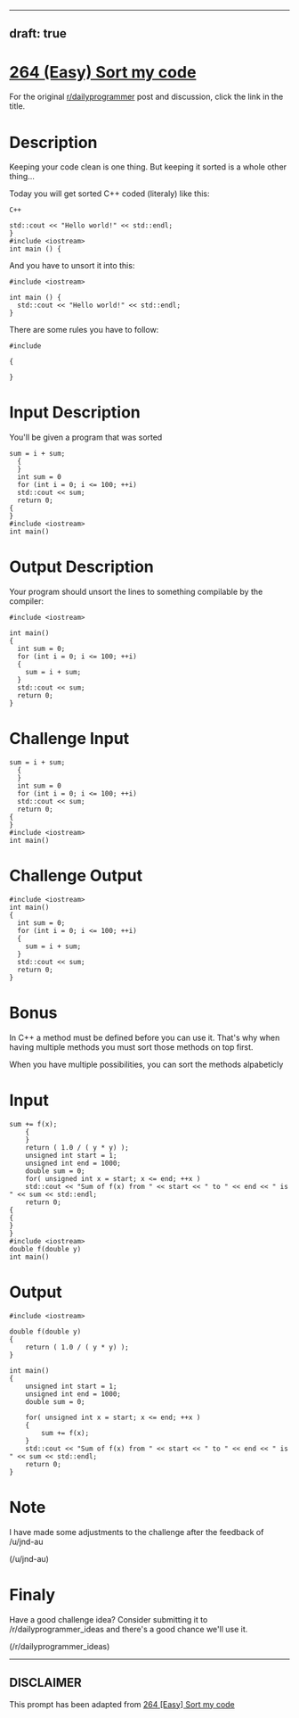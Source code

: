 ---
draft: true
----

# [264 (Easy) Sort my code](https://www.reddit.com/r/dailyprogrammer/comments/4gc24w/20160425_challenge_264_easy_sort_my_code/)

For the original [r/dailyprogrammer](https://www.reddit.com/r/dailyprogrammer/) post and discussion, click the link in the title.

# Description
Keeping your code clean is one thing. But keeping it sorted is a whole other thing...

Today you will get sorted C++ coded (literaly) like this:


```
C++
```

```
std::cout << "Hello world!" << std::endl;
}
#include <iostream>
int main () {
```
And you have to unsort it into this:


```
#include <iostream>

int main () {
  std::cout << "Hello world!" << std::endl;
}
```
There are some rules you have to follow:


```
#include
```

```
{
```

```
}
```
# Input Description
You'll be given a program that was sorted


```
sum = i + sum;
  {
  }
  int sum = 0
  for (int i = 0; i <= 100; ++i)
  std::cout << sum;
  return 0;
{
}
#include <iostream>
int main()
```
# Output Description
Your program should unsort the lines to something compilable by the compiler:


```
#include <iostream>

int main()
{
  int sum = 0;
  for (int i = 0; i <= 100; ++i)
  {
    sum = i + sum;
  }
  std::cout << sum;
  return 0;
}
```
# Challenge Input

```
sum = i + sum;
  {
  }
  int sum = 0
  for (int i = 0; i <= 100; ++i)
  std::cout << sum;
  return 0;
{
}
#include <iostream>
int main()
```
# Challenge Output

```
#include <iostream>
int main()
{
  int sum = 0;
  for (int i = 0; i <= 100; ++i)
  {
    sum = i + sum;
  }
  std::cout << sum;
  return 0;
}
```
# Bonus
In C++ a method must be defined before you can use it.
That's why when having multiple methods you must sort those methods on top first.

When you have multiple possibilities, you can sort the methods alpabeticly

# Input

```
sum += f(x);
    {
    }
    return ( 1.0 / ( y * y) );
    unsigned int start = 1;
    unsigned int end = 1000;
    double sum = 0;
    for( unsigned int x = start; x <= end; ++x )
    std::cout << "Sum of f(x) from " << start << " to " << end << " is " << sum << std::endl;
    return 0;
{
{
}
}
#include <iostream>
double f(double y)
int main()
```
# Output

```
#include <iostream>

double f(double y)
{
    return ( 1.0 / ( y * y) );
}

int main()
{
    unsigned int start = 1;
    unsigned int end = 1000;
    double sum = 0;

    for( unsigned int x = start; x <= end; ++x )
    {
        sum += f(x);
    }
    std::cout << "Sum of f(x) from " << start << " to " << end << " is " << sum << std::endl;
    return 0;
}
```
# Note
I have made some adjustments to the challenge after the feedback of /u/jnd-au

(/u/jnd-au)
# Finaly
Have a good challenge idea? Consider submitting it to /r/dailyprogrammer_ideas and there's a good chance we'll use it.

(/r/dailyprogrammer_ideas)

----
## **DISCLAIMER**
This prompt has been adapted from [264 [Easy] Sort my code](https://www.reddit.com/r/dailyprogrammer/comments/4gc24w/20160425_challenge_264_easy_sort_my_code/
)
